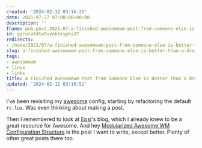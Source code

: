 ```yaml
---
created: '2024-02-12 03:16:25'
date: 2021-07-27 07:00:00+00:00
description: ''
fname: pub.post.2021.07.a-finished-awesomewm-post-from-someone-else-is-better-than-a-draft-from-me
id: ggrurat4twtvynb1espbs37
redirects:
- /note/2021/07/a-finished-awesomewm-post-from-someone-else-is-better-than-a-draft-from-me/
slug: a-finished-awesomewm-post-from-someone-else-is-better-than-a-draft-from-me
tags:
- awesomewm
- linux
- links
title: A Finished Awesomewm Post from Someone Else Is Better than a Draft from Me
updated: '2024-02-12 03:16:52'
---
```


I've been revisiting my [awesome](https://awesomewm.org) config, starting by refactoring the default `rc.lua`.  Was even thinking about making a post.

Then I remembered to look at [Epsi](http://epsi-rns.github.io)'s blog, which I already knew to be a great resource for Awesome.  And hey [Modularized Awesome WM Configuration Structure](http://epsi-rns.github.io/desktop/2016/07/06/modularized-awesome-structure.html) is the post I want to write, except better. Plenty of other great posts there too.